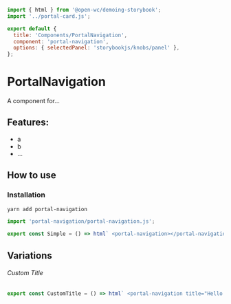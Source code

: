 ```js script
import { html } from '@open-wc/demoing-storybook';
import '../portal-card.js';

export default {
  title: 'Components/PortalNavigation',
  component: 'portal-navigation',
  options: { selectedPanel: 'storybookjs/knobs/panel' },
};
```

# PortalNavigation

A component for...

## Features:

- a
- b
- ...

## How to use

### Installation

```bash
yarn add portal-navigation
```

```js
import 'portal-navigation/portal-navigation.js';
```

```js preview-story
export const Simple = () => html` <portal-navigation></portal-navigation> `;
```

## Variations

###### Custom Title

```js preview-story
export const CustomTitle = () => html` <portal-navigation title="Hello World"></portal-navigation> `;
```
